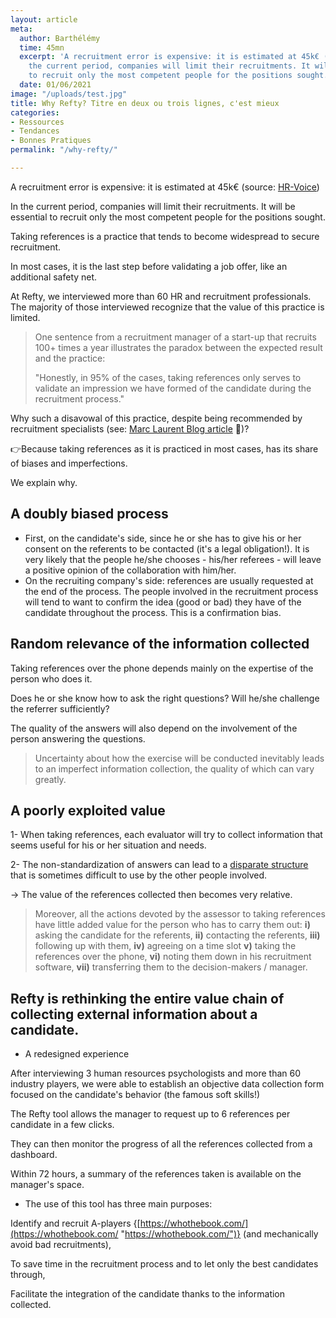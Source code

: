 ```yaml
---
layout: article
meta:
  author: Barthélémy
  time: 45mn
  excerpt: 'A recruitment error is expensive: it is estimated at 45k€ (source: HR-Voice)  In
    the current period, companies will limit their recruitments. It will be essential
    to recruit only the most competent people for the positions sought.'
  date: 01/06/2021
image: "/uploads/test.jpg"
title: Why Refty? Titre en deux ou trois lignes, c'est mieux
categories:
- Ressources
- Tendances
- Bonnes Pratiques
permalink: "/why-refty/"

---
```

A recruitment error is expensive: it is estimated at 45k€ (source: [HR-Voice](https://www.hr-voice.com/recrutement/recrutement-rate-quel-est-le-cout-pour-lentreprise/2019/02/11/#:\~:text=Le%20co%C3%BBt%20d'un%20recrutement,la%20r%C3%A9mun%C3%A9ration%20de%20celui%2Dci.&text=Lorsque%20l'entreprise%20fait%20appel,annuel%20brut%20du%20candidat%20embauch%C3%A9.))

In the current period, companies will limit their recruitments. It will be essential to recruit only the most competent people for the positions sought.

Taking references is a practice that tends to become widespread to secure recruitment.

In most cases, it is the last step before validating a job offer, like an additional safety net.

At Refty, we interviewed more than 60 HR and recruitment professionals. The majority of those interviewed recognize that the value of this practice is limited.

> One sentence from a recruitment manager of a start-up that recruits 100+ times a year illustrates the paradox between the expected result and the practice:
>
> "Honestly, in 95% of the cases, taking references only serves to validate an impression we have formed of the candidate during the recruitment process."

Why such a disavowal of this practice, despite being recommended by recruitment specialists (see: [Marc Laurent Blog article](https://medium.com/@mrclrnt/part-6-taking-up-genuine-references-79b57dc4cf2e) 🤗)?

👉Because taking references as it is practiced in most cases, has its share of biases and imperfections.

We explain why.

## A doubly biased process

* First, on the candidate's side, since he or she has to give his or her consent on the referents to be contacted (it's a legal obligation!). It is very likely that the people he/she chooses - his/her referees - will leave a positive opinion of the collaboration with him/her.
* On the recruiting company's side: references are usually requested at the end of the process. The people involved in the recruitment process will tend to want to confirm the idea (good or bad) they have of the candidate throughout the process. This is a confirmation bias.

## Random relevance of the information collected

Taking references over the phone depends mainly on the expertise of the person who does it.

Does he or she know how to ask the right questions? Will he/she challenge the referrer sufficiently?

The quality of the answers will also depend on the involvement of the person answering the questions.

> Uncertainty about how the exercise will be conducted inevitably leads to an imperfect information collection, the quality of which can vary greatly.

## A poorly exploited value

1- When taking references, each evaluator will try to collect information that seems useful for his or her situation and needs.

2- The non-standardization of answers can lead to a [disparate structure](https://www.forbes.com/sites/alineholzwarth/2021/02/18/how-to-actually-hire-for-diversity/?sh=794a46b246f9) that is sometimes difficult to use by the other people involved.

→ The value of the references collected then becomes very relative.

> Moreover, all the actions devoted by the assessor to taking references have little added value for the person who has to carry them out: **i)** asking the candidate for the referents, **ii)** contacting the referents, **iii)** following up with them, **iv)** agreeing on a time slot **v)** taking the references over the phone, **vi)** noting them down in his recruitment software, **vii)** transferring them to the decision-makers / manager.

## Refty is rethinking the entire value chain of collecting external information about a candidate.

* A redesigned experience

After interviewing 3 human resources psychologists and more than 60 industry players, we were able to establish an objective data collection form focused on the candidate's behavior (the famous soft skills!)

The Refty tool allows the manager to request up to 6 references per candidate in a few clicks.

They can then monitor the progress of all the references collected from a dashboard.

Within 72 hours, a summary of the references taken is available on the manager's space.

* The use of this tool has three main purposes:

Identify and recruit A-players {[https://whothebook.com/](https://whothebook.com/ "https://whothebook.com/")} (and mechanically avoid bad recruitments),

To save time in the recruitment process and to let only the best candidates through,

Facilitate the integration of the candidate thanks to the information collected.
